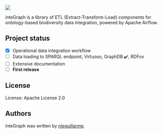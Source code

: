 ![](https://i.ibb.co/C0jzrCk/integraph-logo.png)

inteGraph is a library of ETL (Extract-Transform-Load) components for ontology-based biodiversity data integration, powered by Apache Airflow.

## Project status

- [x] Operational data integration workflow
- [ ] Data loading to SPARQL endpoint, Virtuoso, GraphDB :heavy_check_mark:, RDFox
- [ ] Extensive documentation
- [ ] **First release**

## License

License: Apache License 2.0

## Authors

inteGraph was written by [nleguillarme](https://github.com/nleguillarme/).
